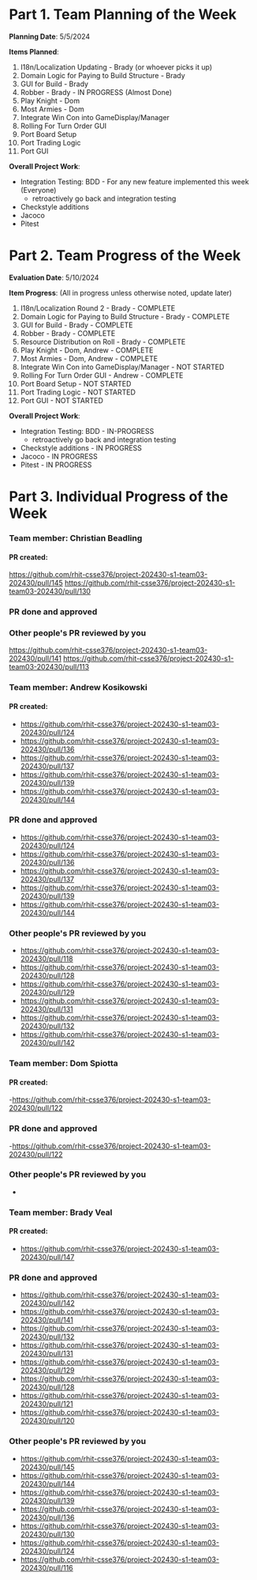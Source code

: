 # Part 1. Team Planning of the Week
**Planning Date**: 5/5/2024

**Items Planned**:
1. I18n/Localization Updating - Brady (or whoever picks it up)
2. Domain Logic for Paying to Build Structure - Brady 
3. GUI for Build - Brady
4. Robber - Brady - IN PROGRESS (Almost Done)
5. Play Knight - Dom
6. Most Armies - Dom
7. Integrate Win Con into GameDisplay/Manager
8. Rolling For Turn Order GUI
9. Port Board Setup
10. Port Trading Logic
11. Port GUI

**Overall Project Work**:
- Integration Testing: BDD - For any new feature implemented this week (Everyone)
  - retroactively go back and integration testing
- Checkstyle additions
- Jacoco
- Pitest
   
# Part 2. Team Progress of the Week
**Evaluation Date**: 5/10/2024

**Item Progress**: (All in progress unless otherwise noted, update later)

1. I18n/Localization Round 2 - Brady - COMPLETE
2. Domain Logic for Paying to Build Structure - Brady  - COMPLETE
3. GUI for Build - Brady - COMPLETE
4. Robber - Brady - COMPLETE
5. Resource Distribution on Roll - Brady - COMPLETE
6. Play Knight - Dom, Andrew - COMPLETE
7. Most Armies - Dom, Andrew - COMPLETE
8. Integrate Win Con into GameDisplay/Manager - NOT STARTED
9. Rolling For Turn Order GUI - Andrew - COMPLETE
10. Port Board Setup - NOT STARTED
11. Port Trading Logic - NOT STARTED
12. Port GUI - NOT STARTED

**Overall Project Work**:
- Integration Testing: BDD - IN-PROGRESS
  - retroactively go back and integration testing
- Checkstyle additions - IN PROGRESS
- Jacoco - IN PROGRESS
- Pitest - IN PROGRESS

# Part 3. Individual Progress of the Week
### Team member: Christian Beadling
#### PR created:
https://github.com/rhit-csse376/project-202430-s1-team03-202430/pull/145
https://github.com/rhit-csse376/project-202430-s1-team03-202430/pull/130

### PR done and approved


### Other people's PR reviewed by you
https://github.com/rhit-csse376/project-202430-s1-team03-202430/pull/141
https://github.com/rhit-csse376/project-202430-s1-team03-202430/pull/113

### Team member: Andrew Kosikowski
#### PR created:
- https://github.com/rhit-csse376/project-202430-s1-team03-202430/pull/124
- https://github.com/rhit-csse376/project-202430-s1-team03-202430/pull/136
- https://github.com/rhit-csse376/project-202430-s1-team03-202430/pull/137
- https://github.com/rhit-csse376/project-202430-s1-team03-202430/pull/139
- https://github.com/rhit-csse376/project-202430-s1-team03-202430/pull/144

### PR done and approved
- https://github.com/rhit-csse376/project-202430-s1-team03-202430/pull/124
- https://github.com/rhit-csse376/project-202430-s1-team03-202430/pull/136
- https://github.com/rhit-csse376/project-202430-s1-team03-202430/pull/137
- https://github.com/rhit-csse376/project-202430-s1-team03-202430/pull/139
- https://github.com/rhit-csse376/project-202430-s1-team03-202430/pull/144

### Other people's PR reviewed by you
- https://github.com/rhit-csse376/project-202430-s1-team03-202430/pull/118
- https://github.com/rhit-csse376/project-202430-s1-team03-202430/pull/128
- https://github.com/rhit-csse376/project-202430-s1-team03-202430/pull/129
- https://github.com/rhit-csse376/project-202430-s1-team03-202430/pull/131
- https://github.com/rhit-csse376/project-202430-s1-team03-202430/pull/132
- https://github.com/rhit-csse376/project-202430-s1-team03-202430/pull/142

### Team member: Dom Spiotta
#### PR created:
-https://github.com/rhit-csse376/project-202430-s1-team03-202430/pull/122

### PR done and approved
-https://github.com/rhit-csse376/project-202430-s1-team03-202430/pull/122

### Other people's PR reviewed by you
-
### Team member: Brady Veal
#### PR created:
- https://github.com/rhit-csse376/project-202430-s1-team03-202430/pull/147
  
### PR done and approved
- https://github.com/rhit-csse376/project-202430-s1-team03-202430/pull/142
- https://github.com/rhit-csse376/project-202430-s1-team03-202430/pull/141
- https://github.com/rhit-csse376/project-202430-s1-team03-202430/pull/132
- https://github.com/rhit-csse376/project-202430-s1-team03-202430/pull/131
- https://github.com/rhit-csse376/project-202430-s1-team03-202430/pull/129
- https://github.com/rhit-csse376/project-202430-s1-team03-202430/pull/128
- https://github.com/rhit-csse376/project-202430-s1-team03-202430/pull/121
- https://github.com/rhit-csse376/project-202430-s1-team03-202430/pull/120
  
### Other people's PR reviewed by you
- https://github.com/rhit-csse376/project-202430-s1-team03-202430/pull/145
- https://github.com/rhit-csse376/project-202430-s1-team03-202430/pull/144
- https://github.com/rhit-csse376/project-202430-s1-team03-202430/pull/139
- https://github.com/rhit-csse376/project-202430-s1-team03-202430/pull/136
- https://github.com/rhit-csse376/project-202430-s1-team03-202430/pull/130
- https://github.com/rhit-csse376/project-202430-s1-team03-202430/pull/124
- https://github.com/rhit-csse376/project-202430-s1-team03-202430/pull/116
